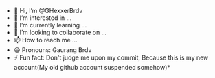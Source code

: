 - 👋 Hi, I’m @GHexxerBrdv
- 👀 I’m interested in ...
- 🌱 I’m currently learning ...
- 💞️ I’m looking to collaborate on ...
- 📫 How to reach me ...
- 😄 Pronouns: Gaurang Brdv
- ⚡ Fun fact: Don't judge me upon my commit, Because this is my new account(My old github account suspended somehow)*

<!---
GHexxerBrdv/GHexxerBrdv is a ✨ special ✨ repository because its `README.md` (this file) appears on your GitHub profile.
You can click the Preview link to take a look at your changes.
--->
